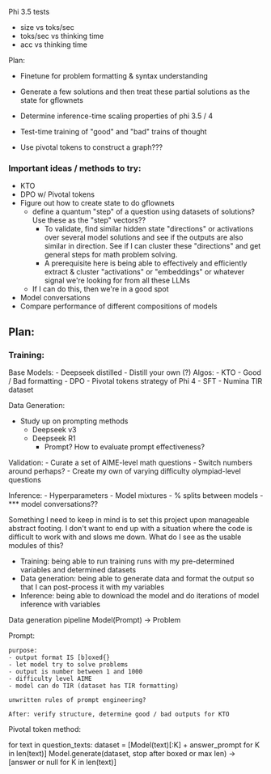 
Phi 3.5 tests
- size vs toks/sec
- toks/sec vs thinking time
- acc vs thinking time

Plan:
- Finetune for problem formatting & syntax understanding

- Generate a few solutions and then treat these partial solutions as the state for gflownets
- Determine inference-time scaling properties of phi 3.5 / 4
- Test-time training of "good" and "bad" trains of thought
- Use pivotal tokens to construct a graph???

### Important ideas / methods to try:
- KTO
- DPO w/ Pivotal tokens
- Figure out how to create state to do gflownets
    - define a quantum "step" of a question using datasets of solutions? Use these as the "step" vectors??
        - To validate, find similar hidden state "directions" or activations over several model solutions and see
            if the outputs are also similar in direction. See if I can cluster these "directions" and get general 
            steps for math problem solving.
        - A prerequisite here is being able to effectively and efficiently extract & cluster "activations" or "embeddings"
            or whatever signal we're looking for from all these LLMs
    - If I can do this, then we're in a good spot
- Model conversations
- Compare performance of different compositions of models

## Plan:

### Training:

Base Models:
    - Deepseek distilled
    - Distill your own (?)
Algos:
    - KTO
        - Good / Bad formatting
    - DPO
        - Pivotal tokens strategy of Phi 4
    - SFT
        - Numina TIR dataset

Data Generation:
* Study up on prompting methods
    - Deepseek v3
    - Deepseek R1
        - Prompt? How to evaluate prompt effectiveness?

Validation:
    - Curate a set of AIME-level math questions
    - Switch numbers around perhaps?
    - Create my own of varying difficulty olympiad-level questions

Inference:
    - Hyperparameters
        - Model mixtures
        - % splits between models
        - *** model conversations??

Something I need to keep in mind is to set this project upon manageable abstract footing. I don't want to end up with a situation where the code is difficult to work with and slows me down. What do I see as the usable modules of this?

- Training: being able to run training runs with my pre-determined variables and determined datasets
- Data generation: being able to generate data and format the output so that I can post-process it with my variables
- Inference: being able to download the model and do iterations of model inference with variables

Data generation pipeline
Model(Prompt) -> Problem

Prompt:

    purpose:
    - output format IS [b]oxed{}
    - let model try to solve problems
    - output is number between 1 and 1000
    - difficulty level AIME
    - model can do TIR (dataset has TIR formatting)

    unwritten rules of prompt engineering?

    After: verify structure, determine good / bad outputs for KTO

Pivotal token method:

for text in question_texts:
    dataset = [Model(text)[:K] + answer_prompt for K in len(text)]
    Model.generate(dataset, stop after boxed or max len) -> [answer or null for K in len(text)]
